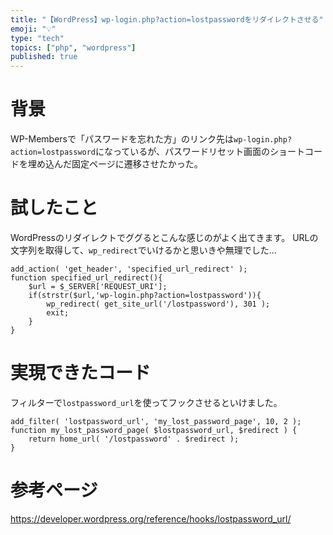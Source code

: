 ```yaml
---
title: "【WordPress】wp-login.php?action=lostpasswordをリダイレクトさせる"
emoji: "💡"
type: "tech"
topics: ["php", "wordpress"]
published: true
---
```


# 背景
WP-Membersで「パスワードを忘れた方」のリンク先は`wp-login.php?action=lostpassword`になっているが、パスワードリセット画面のショートコードを埋め込んだ固定ページに遷移させたかった。

# 試したこと
WordPressのリダイレクトでググるとこんな感じのがよく出てきます。
URLの文字列を取得して、`wp_redirect`でいけるかと思いきや無理でした...

```php:functions.php
add_action( 'get_header', 'specified_url_redirect' );
function specified_url_redirect(){
	$url = $_SERVER['REQUEST_URI'];
	if(strstr($url,'wp-login.php?action=lostpassword')){
		wp_redirect( get_site_url('/lostpassword'), 301 );
		exit;
	}
}
```

# 実現できたコード

フィルターで`lostpassword_url`を使ってフックさせるといけました。

```php:functions.php
add_filter( 'lostpassword_url', 'my_lost_password_page', 10, 2 );
function my_lost_password_page( $lostpassword_url, $redirect ) {
    return home_url( '/lostpassword' . $redirect );
}
```

# 参考ページ
https://developer.wordpress.org/reference/hooks/lostpassword_url/